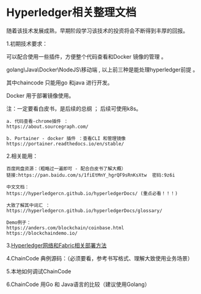 # Hyperledger相关整理文档 #

随着该技术发展成熟，早期阶段学习该技术的投资将会不断得到丰厚的回报。  

1.初期技术要求：  
  
  可以配合使用一些插件，方便整个代码查看和Docker 镜像的管理 。  

  golang\Java\Docker\NodeJS\移动端 , 以上前三种是能处理hyperledger前提 。  

  其中chaincode 只能用go 和java 进行开发。  
  
  Docker 用于部署镜像使用。  
  
  注：一定要看白皮书，是后续的总纲 ； 后续可使用k8s。  
  ```
  a. 代码查看-chrome插件 ：  
  https://about.sourcegraph.com/  

  b. Portainer - docker 插件 ：查看CLI 和管理镜像  
  https://portainer.readthedocs.io/en/stable/  
  ```
  
2.相关能用：  

```
百度网盘资源：（粗略过一遍即可 - 配合白皮书了解大概）  
链接:https://pan.baidu.com/s/1fiEtMnY_hgrQF9sRnKsXtw  密码:9z6i

中文文档：  
https://hyperledgercn.github.io/hyperledgerDocs/ (重点必看！！！)

大致了解其中词汇 ：  
https://hyperledgercn.github.io/hyperledgerDocs/glossary/  

Demo例子：  
https://anders.com/blockchain/coinbase.html  
https://blockchaindemo.io/  
```

3.[Hyperledger网络和Fabric相关部署方法](https://github.com/Mileworks/Hyperledger-Fabric-init/tree/master/1.创建Fabric网络)

4.ChainCode 典例源码：（必须要看，参考书写格式、理解大致使用业务场景）  

5.本地如何调试ChainCode  

6.ChainCode 用Go 和 Java语言的比较（建议使用Golang）  